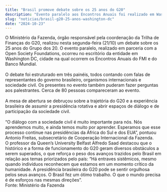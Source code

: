 ```yaml
---
title: "Brasil promove debate sobre os 25 anos do G20"
description: "Evento paralelo aos Encontros Anuais foi realizado em Washington"
slug: "noticias/brasil-g20-25-anos-washington-dc"
date: "2024-10-23"
---
```


O Ministério da Fazenda, órgão responsável pela coordenação da Trilha de Finanças do G20, realizou nesta segunda-feira (21/10) um debate sobre os 25 anos do Grupo dos 20. O evento paralelo, realizado em parceria com a Open Society Foundations, ocorreu no escritório da entidade em Washington DC, cidade na qual ocorrem os Encontros Anuais do FMI e do Banco Mundial.     
<br/>
O debate foi estruturado em três painéis, todos contando com falas de representantes do governo brasileiro, organismos internacionais e sociedade civil. Os presentes no evento também puderam fazer perguntas aos palestrantes.  Cerca de 80 pessoas compareceram ao evento.  
<br/>
A mesa de abertura se debruçou sobre a trajetória do G20 e a experiência brasileira de assumir a presidência rotativa e abrir espaços de diálogo e de participação da sociedade civil.  
<br/>
“O diálogo com a sociedade civil é muito importante para nós. Nós aprendemos muito, e ainda temos muito por aprender.  Esperamos que esse processo continue nas presidências da África do Sul e dos EUA”, pontuou Antonio Freitas, subsecretário de Cooperação Internacional da Fazenda.
<br/>
O professor da Queen’s University Belfast Alfredo Saad destacou que o histórico e a forma de funcionamento do G20 geram diversos obstáculos a serem superados, o que reforça o peso dos avanços trazidos pelo Brasil em relação aos temas priorizados pelo país: “Há entraves sistêmicos, mesmo quando indivíduos reconhecem que estamos em um momento crítico da humanidade. A presidência brasileira do G20 pode se sentir orgulhosa pelos seus avanços. O Brasil fez um ótimo trabalho. O que o mundo precisa é de esforços nas mesmas direções”.
<br/>
Fonte: Ministério da Fazenda